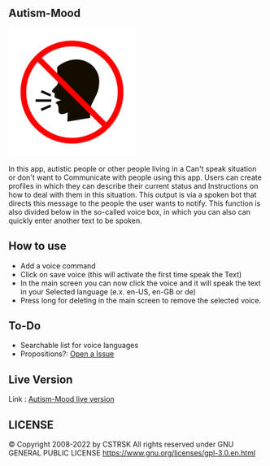 ## Autism-Mood
<a alt="Autism-Mood Logo" href="https://cstrsk.de/Autism-Mood/" target="_blank"><img src="https://raw.githubusercontent.com/CSTRSK/Autism-Mood/main/android-launchericon-512-512.png" width="250"/></a>

In this app, autistic people or other people living in a Can't speak situation or don't want to Communicate with people using this app. Users can create profiles in which they can describe their current status and Instructions on how to deal with them in this situation. This output is via a spoken bot that directs this message to the people the user wants to notify. This function is also divided below in the so-called voice box, in which you can also can quickly enter another text to be spoken.

## How to use
- Add a voice command
- Click on save voice (this will activate the first time speak the Text)
- In the main screen you can now click the voice and it will speak the text in your Selected language (e.x. en-US, en-GB or de)
- Press long for deleting in the main screen to remove the selected voice.

## To-Do
- Searchable list for voice languages
- Propositions?: [Open a Issue][2]

## Live Version

Link : [Autism-Mood live version][1]

## LICENSE
© Copyright 2008-2022 by CSTRSK All rights reserved under GNU GENERAL PUBLIC LICENSE
https://www.gnu.org/licenses/gpl-3.0.en.html

[1]: https://cstrsk.de/Autism-Mood/ "Autism-Mood live version"
[2]: https://github.com/CSTRSK/Autism-Mood/issues "Open a Issue"
